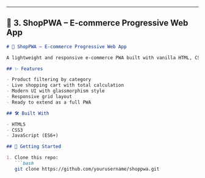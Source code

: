 
---

## 🛒 3. ShopPWA – E-commerce Progressive Web App

```markdown
# 🛒 ShopPWA – E-commerce Progressive Web App

A lightweight and responsive e-commerce PWA built with vanilla HTML, CSS, and JavaScript.

## ✨ Features

- Product filtering by category
- Live shopping cart with total calculation
- Modern UI with glassmorphism style
- Responsive grid layout
- Ready to extend as a full PWA

## 🛠️ Built With

- HTML5
- CSS3
- JavaScript (ES6+)

## 🚀 Getting Started

1. Clone this repo:
   ```bash
   git clone https://github.com/yourusername/shoppwa.git
